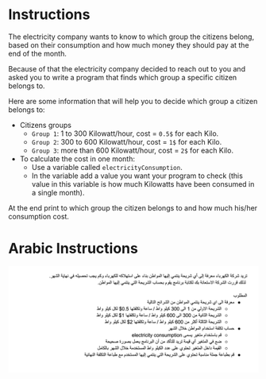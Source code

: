 # Instructions  

The electricity company wants to know to which group the citizens belong, based on their consumption and how much money they should pay at the end of the month.

Because of that the electricity company decided to reach out to you and asked you to write a program that finds which group a specific citizen belongs to.

Here are some information that will help you to decide which group a citizen belongs to:

- Citizens groups
  - `Group 1`: 1 to 300 Kilowatt/hour, cost = `0.5$` for each Kilo.
  - `Group 2`: 300 to 600 Kilowatt/hour, cost = `1$` for each Kilo.
  - `Group 3`: more than 600 Kilowatt/hour, cost = `2$` for each Kilo.
- To calculate the cost in one month:
  - Use a variable called `electricityConsumption`.
  - In the variable add a value you want your program to check (this value in this variable is how much Kilowatts have been consumed in a single month).


At the end print to which group the citizen belongs to and how much his/her consumption cost.

# Arabic Instructions

![alt text](assets/image.png)